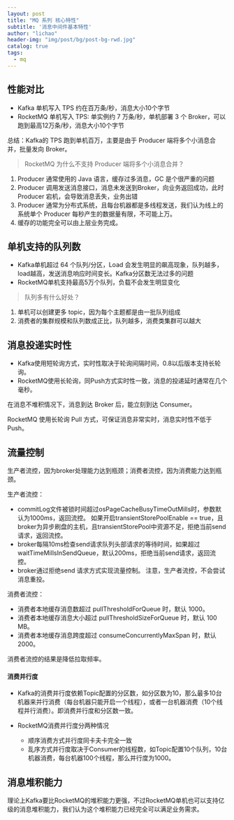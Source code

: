 ```yaml
---
layout: post
title: "MQ 系列 核心特性"
subtitle: '消息中间件基本特性'
author: "lichao"
header-img: "img/post/bg/post-bg-rwd.jpg"
catalog: true
tags:
  - mq
---
```


## 性能对比
* Kafka 单机写入 TPS 约在百万条/秒，消息大小10个字节
* RocketMQ 单机写入 TPS: 单实例约 7 万条/秒，单机部署 3 个 Broker，可以跑到最高12万条/秒，消息大小10个字节

总结：Kafka的 TPS 跑到单机百万，主要是由于 Producer 端将多个小消息合并，批量发向 Broker。

> RocketMQ 为什么不支持 Producer 端将多个小消息合并？
1. Producer 通常使用的 Java 语言，缓存过多消息，GC 是个很严重的问题
2. Producer 调用发送消息接口，消息未发送到Broker，向业务返回成功，此时 Producer 宕机，会导致消息丢失，业务出错
3. Producer 通常为分布式系统，且每台机器都是多线程发送，我们认为线上的系统单个 Producer 每秒产生的数据量有限，不可能上万。
4. 缓存的功能完全可以由上层业务完成。
## 单机支持的队列数
* Kafka单机超过 64 个队列/分区，Load 会发生明显的飙高现象，队列越多，load越高，发送消息响应时间变长。Kafka分区数无法过多的问题
* RocketMQ单机支持最高5万个队列，负载不会发生明显变化

> 队列多有什么好处？
1. 单机可以创建更多 topic，因为每个主题都是由一批队列组成
2. 消费者的集群规模和队列数成正比，队列越多，消费类集群可以越大

## 消息投递实时性
* Kafka使用短轮询方式，实时性取决于轮询间隔时间，0.8以后版本支持长轮询。
* RocketMQ使用长轮询，同Push方式实时性一致，消息的投递延时通常在几个毫秒。

在消息不堆积情况下，消息到达 Broker 后，能立刻到达 Consumer。

RocketMQ 使用长轮询 Pull 方式，可保证消息非常实时，消息实时性不低于 Push。

## 流量控制

生产者流控，因为broker处理能力达到瓶颈；消费者流控，因为消费能力达到瓶颈。

生产者流控：
* commitLog文件被锁时间超过osPageCacheBusyTimeOutMills时，参数默认为1000ms，返回流控。
如果开启transientStorePoolEnable == true，且broker为异步刷盘的主机，且transientStorePool中资源不足，拒绝当前send请求，返回流控。
* broker每隔10ms检查send请求队列头部请求的等待时间，如果超过waitTimeMillsInSendQueue，默认200ms，拒绝当前send请求，返回流控。
* broker通过拒绝send 请求方式实现流量控制。
注意，生产者流控，不会尝试消息重投。

消费者流控：
* 消费者本地缓存消息数超过 pullThresholdForQueue 时，默认 1000。
* 消费者本地缓存消息大小超过 pullThresholdSizeForQueue 时，默认 100 MB。
* 消费者本地缓存消息跨度超过 consumeConcurrentlyMaxSpan 时，默认 2000。

消费者流控的结果是降低拉取频率。

#### 消费并行度
* Kafka的消费并行度依赖Topic配置的分区数，如分区数为10，那么最多10台机器来并行消费（每台机器只能开启一个线程），或者一台机器消费（10个线程并行消费）。即消费并行度和分区数一致。

* RocketMQ消费并行度分两种情况
  * 顺序消费方式并行度同卡夫卡完全一致
  * 乱序方式并行度取决于Consumer的线程数，如Topic配置10个队列，10台机器消费，每台机器100个线程，那么并行度为1000。

## 消息堆积能力
理论上Kafka要比RocketMQ的堆积能力更强，不过RocketMQ单机也可以支持亿级的消息堆积能力，我们认为这个堆积能力已经完全可以满足业务需求。